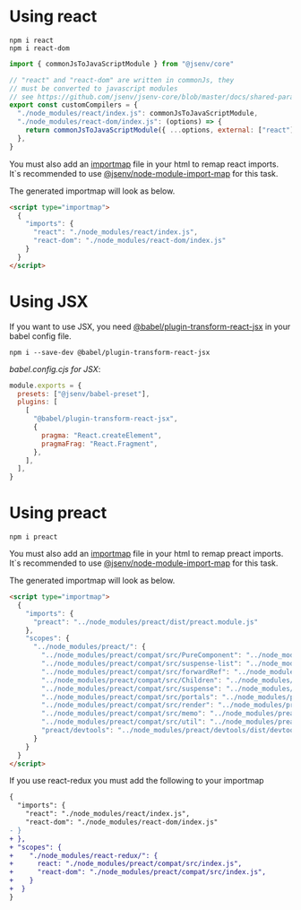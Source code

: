 # Using react

```console
npm i react
npm i react-dom
```

```js
import { commonJsToJavaScriptModule } from "@jsenv/core"

// "react" and "react-dom" are written in commonJs, they
// must be converted to javascript modules
// see https://github.com/jsenv/jsenv-core/blob/master/docs/shared-parameters.md#customCompilers
export const customCompilers = {
  "./node_modules/react/index.js": commonJsToJavaScriptModule,
  "./node_modules/react-dom/index.js": (options) => {
    return commonJsToJavaScriptModule({ ...options, external: ["react"] })
  },
}
```

You must also add an [importmap](https://github.com/WICG/import-maps#import-maps) file in your html to remap react imports. It`s recommended to use [@jsenv/node-module-import-map](https://github.com/jsenv/jsenv-node-module-import-map#node-module-import-map) for this task.

The generated importmap will look as below.

```html
<script type="importmap">
  {
    "imports": {
      "react": "./node_modules/react/index.js",
      "react-dom": "./node_modules/react-dom/index.js"
    }
  }
</script>
```

# Using JSX

If you want to use JSX, you need [@babel/plugin-transform-react-jsx](https://babeljs.io/docs/en/next/babel-plugin-transform-react-jsx.html) in your babel config file.

```console
npm i --save-dev @babel/plugin-transform-react-jsx
```

_babel.config.cjs for JSX_:

```js
module.exports = {
  presets: ["@jsenv/babel-preset"],
  plugins: [
    [
      "@babel/plugin-transform-react-jsx",
      {
        pragma: "React.createElement",
        pragmaFrag: "React.Fragment",
      },
    ],
  ],
}
```

# Using preact

```console
npm i preact
```

You must also add an [importmap](https://github.com/WICG/import-maps#import-maps) file in your html to remap preact imports. It`s recommended to use [@jsenv/node-module-import-map](https://github.com/jsenv/jsenv-node-module-import-map#node-module-import-map) for this task.

The generated importmap will look as below.

```html
<script type="importmap">
  {
    "imports": {
      "preact": "../node_modules/preact/dist/preact.module.js"
    },
    "scopes": {
      "../node_modules/preact/": {
        "../node_modules/preact/compat/src/PureComponent": "../node_modules/preact/compat/src/PureComponent.js",
        "../node_modules/preact/compat/src/suspense-list": "../node_modules/preact/compat/src/suspense-list.js",
        "../node_modules/preact/compat/src/forwardRef": "../node_modules/preact/compat/src/forwardRef.js",
        "../node_modules/preact/compat/src/Children": "../node_modules/preact/compat/src/Children.js",
        "../node_modules/preact/compat/src/suspense": "../node_modules/preact/compat/src/suspense.js",
        "../node_modules/preact/compat/src/portals": "../node_modules/preact/compat/src/portals.js",
        "../node_modules/preact/compat/src/render": "../node_modules/preact/compat/src/render.js",
        "../node_modules/preact/compat/src/memo": "../node_modules/preact/compat/src/memo.js",
        "../node_modules/preact/compat/src/util": "../node_modules/preact/compat/src/util.js",
        "preact/devtools": "../node_modules/preact/devtools/dist/devtools.module.js"
      }
    }
  }
</script>
```

If you use react-redux you must add the following to your importmap

```diff
{
  "imports": {
    "react": "./node_modules/react/index.js",
    "react-dom": "./node_modules/react-dom/index.js"
- }
+ },
+ "scopes": {
+    "./node_modules/react-redux/": {
+      react: "./node_modules/preact/compat/src/index.js",
+      "react-dom": "./node_modules/preact/compat/src/index.js",
+    }
+  }
}
```
